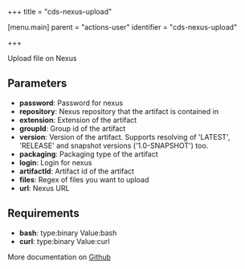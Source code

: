 +++
title = "cds-nexus-upload"

[menu.main]
parent = "actions-user"
identifier = "cds-nexus-upload"

+++

Upload file on Nexus

## Parameters

* **password**: Password for nexus
* **repository**: Nexus repository that the artifact is contained in
* **extension**: Extension of the artifact
* **groupId**: Group id of the artifact
* **version**: Version of the artifact. Supports resolving of 'LATEST', 'RELEASE' and snapshot versions ('1.0-SNAPSHOT') too.
* **packaging**: Packaging type of the artifact
* **login**: Login for nexus
* **artifactId**: Artifact id of the artifact
* **files**: Regex of files you want to upload
* **url**: Nexus URL


## Requirements

* **bash**: type:binary Value:bash
* **curl**: type:binary Value:curl


More documentation on [Github](https://github.com/ovh/cds/tree/master/contrib/actions/cds-nexus-upload.hcl)


